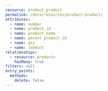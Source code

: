 ```yaml
---
resource: product_product
permalink: /docs/resources/product-product/
attributes:
  - name: number
  - name: product_id
  - name: product_name
  - name: parent_product_id
  - name: qty
  - name: conduct
relationships:
  - resource: products
    hasMany: true
filters: null
entry_points:
  methods:
    delete: false
---
```

